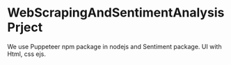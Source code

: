 # WebScrapingAndSentimentAnalysisPrject
We use Puppeteer npm package in nodejs and Sentiment package. UI with Html, css ejs.

